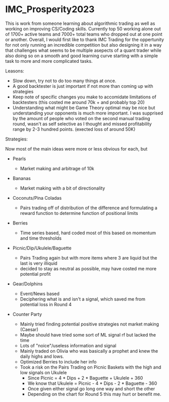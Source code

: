 # IMC_Prosperity2023

This is work from someone learning about algorithmic trading as well as working on improving CS/Coding skills. Currently top 50 working alone out of 1700+ active teams and 7000+ total teams who dropped out at one point or another. Overall, I would first like to thank IMC Trading for the oppertunity for not only running an incredible competition but also designing it in a way that challenges what seems to be multiple asepects of a quant trader while also doing so on a smooth and good learning curve starting with a simple task to more and more complicated tasks.

Leasons:

 - Slow down, try not to do too many things at once.
 - A good backtester is just important if not more than coming up with strategies
 - Keep note of specific changes you make to accomidate limitations of backtesters (this costed me around 70k + and probably top 20)
 - Understanding what might be Game Theory optimal may be nice but understanding your opponents is much more important. I was supprised by the amount of people who voted on the second manual trading round, wasn't as self selective as I thought and missed profitability range by 2-3 hundred points. (exected loss of around 50K)
 
 Strategies:
 
 Now most of the main ideas were more or less obvious for each, but 

- Pearls
  - Market making and arbitrage of 10k

- Bananas
  - Market making with a bit of directionality

- Coconuts/Pina Coladas
  - Pairs trading off of distribution of the difference and formulating a reward function to determine function of positional limits

- Berries
  - Time series based, hard coded most of this based on momentum and time thresholds

- Picnic/Dip/Ukulele/Baguette
  - Pairs Trading again but with more items where 3 are liquid but the last is very illiquid
  - decided to stay as neutral as possible, may have costed me more potential profit

- Gear/Dolphins
  - Event/News based
  - Deciphering what is and isn't a signal, which saved me from potential loss in Round 4

- Counter Party
  - Mainly tried finding potential positive strategies not market making (Caesar)
  - Maybe should have tried some sort of ML signal rf but lacked the time
  - Lots of "noice"/useless information and signal
  - Mainly traded on Olivia who was basically a prophet and knew the daily highs and lows.
  - Optimized Berries to include her info
  - Took a risk on the Pairs Trading on Picnic Baskets with the high and low signals on Ukulele
    - Since Picnic = 4 * Dips + 2 * Baguette + Ukulele + 360
    - We know that Ukulele = Picnic - 4 * Dips - 2 * Baguette - 360
    - Once given either signal go long one way and short the other
    - Depending on the chart for Round 5 this may hurt or benefit me.
